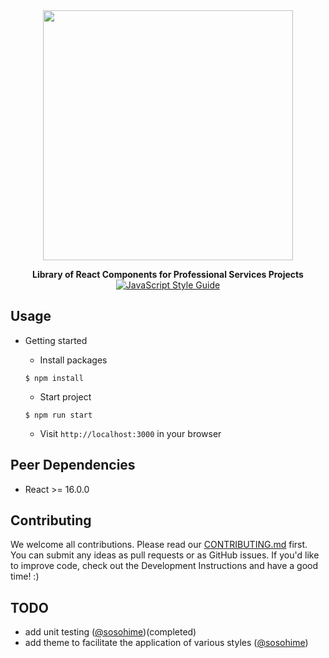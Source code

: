 
<div align="center" markdown="1">

<img src="https://yun.dui88.com/tuia/test/luckydog.jpeg" alt="" width="400">

**Library of React Components for Professional Services Projects**
[![JavaScript Style Guide](https://img.shields.io/badge/code_style-standard-brightgreen.svg)](https://standardjs.com)

</div> 

## Usage

* Getting started

  * Install packages
  ```
  $ npm install
  ```
  * Start project
  ```
  $ npm run start
  ```
  * Visit `http://localhost:3000` in your browser

## Peer Dependencies

* React >= 16.0.0

## Contributing

We welcome all contributions. Please read our [CONTRIBUTING.md](https://github.com/dreamtian/library-react/blob/master/CONTRIBUTING.md) first. You can submit any ideas as pull requests or as GitHub issues. If you'd like to improve code, check out the Development Instructions and have a good time! :)

## TODO

* add unit testing ([@sosohime](https://github.com/sosohime))(completed)
* add theme to facilitate the application of various styles ([@sosohime](https://github.com/sosohime))

